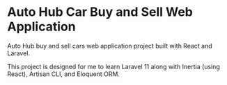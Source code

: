 # Auto Hub Car Buy and Sell Web Application
Auto Hub buy and sell cars web application project built with React and Laravel.

This project is designed for me to learn Laravel 11 along with Inertia (using React), Artisan CLI, and Eloquent ORM.
